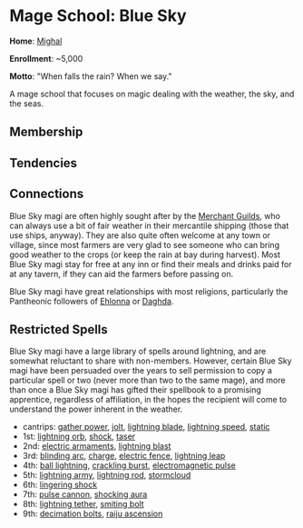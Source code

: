 # Mage School: Blue Sky
**Home**: [Mighal](../../Cities/Mighal.md)

**Enrollment**: ~5,000

**Motto**: "When falls the rain? When we say."

A mage school that focuses on magic dealing with the weather, the sky, and the seas.

## Membership


## Tendencies


## Connections
Blue Sky magi are often highly sought after by the [Merchant Guilds](../MerchantGuilds/index.md), who can always use a bit of fair weather in their mercantile shipping (those that use ships, anyway). They are also quite often welcome at any town or village, since most farmers are very glad to see someone who can bring good weather to the crops (or keep the rain at bay during harvest). Most Blue Sky magi stay for free at any inn or find their meals and drinks paid for at any tavern, if they can aid the farmers before passing on.

Blue Sky magi have great relationships with most religions, particularly the Pantheonic followers of [Ehlonna](../../Religions/Pantheon/Ehlonna.md) or [Daghda](../../Religions/Pantheon/Daghda.md).

## Restricted Spells
Blue Sky magi have a large library of spells around lightning, and are somewhat reluctant to share with non-members. However, certain Blue Sky magi have been persuaded over the years to sell permission to copy a particular spell or two (never more than two to the same mage), and more than once a Blue Sky magi has gifted their spellbook to a promising apprentice, regardless of affiliation, in the hopes the recipient will come to understand the power inherent in the weather.

* cantrips: [gather power](../../Magic/Spells/gather-power.md), [jolt](../../Magic/Spells/jolt.md), [lightning blade](../../Magic/Spells/lightning-blade.md), [lightning speed](../../Magic/Spells/lightning-speed.md), [static](../../Magic/Spells/static.md)
* 1st: [lightning orb](../../Magic/Spells/lightning-orb.md), [shock](../../Magic/Spells/shock.md), [taser](../../Magic/Spells/taser.md)
* 2nd: [electric armaments](../../Magic/Spells/electric-armaments.md), [lightning blast](../../Magic/Spells/lightning-blast.md)
* 3rd: [blinding arc](../../Magic/Spells/blinding-arc.md), [charge](../../Magic/Spells/charge.md), [electric fence](../../Magic/Spells/electric-fence.md), [lightning leap](../../Magic/Spells/lightning-leap.md)
* 4th: [ball lightning](../../Magic/Spells/ball-lightning.md), [crackling burst](../../Magic/Spells/crackling-burst.md), [electromagnetic pulse](../../Magic/Spells/electromagnetic-pulse.md)
* 5th: [lightning army](../../Magic/Spells/lightning-army.md), [lightning rod](../../Magic/Spells/lightning-rod.md), [stormcloud](../../Magic/Spells/stormcloud.md)
* 6th: [lingering shock](../../Magic/Spells/lingering-shock.md)
* 7th: [pulse cannon](../../Magic/Spells/pulse-cannon.md), [shocking aura](../../Magic/Spells/shocking-aura.md)
* 8th: [lightning tether](../../Magic/Spells/lightning-tether.md), [smiting bolt](../../Magic/Spells/smiting-bolt.md)
* 9th: [decimation bolts](../../Magic/Spells/decimation-bolts.md), [raiju ascension](../../Magic/Spells/raiju-ascension.md)